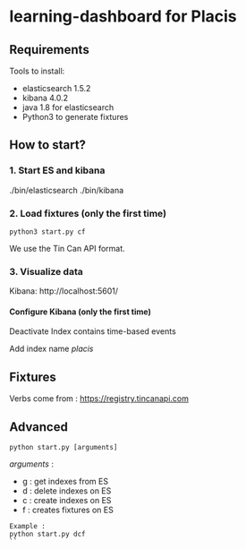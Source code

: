 # learning-dashboard for Placis

## Requirements

Tools to install:
- elasticsearch 1.5.2
- kibana 4.0.2
- java 1.8 for elasticsearch
- Python3 to generate fixtures


## How to start?

### 1. Start ES and kibana

./bin/elasticsearch
./bin/kibana


### 2. Load fixtures (only the first time)


```
python3 start.py cf
```


We use the Tin Can API format.


### 3. Visualize data

Kibana: http://localhost:5601/


#### Configure Kibana (only the first time)

Deactivate Index contains time-based events

Add index name *placis*

## Fixtures

Verbs come from : https://registry.tincanapi.com


## Advanced

```
python start.py [arguments]
```

*arguments* :

- g : get indexes from ES
- d : delete indexes on ES
- c : create indexes on ES
- f : creates fixtures on ES

```
Example :
python start.py dcf
``
